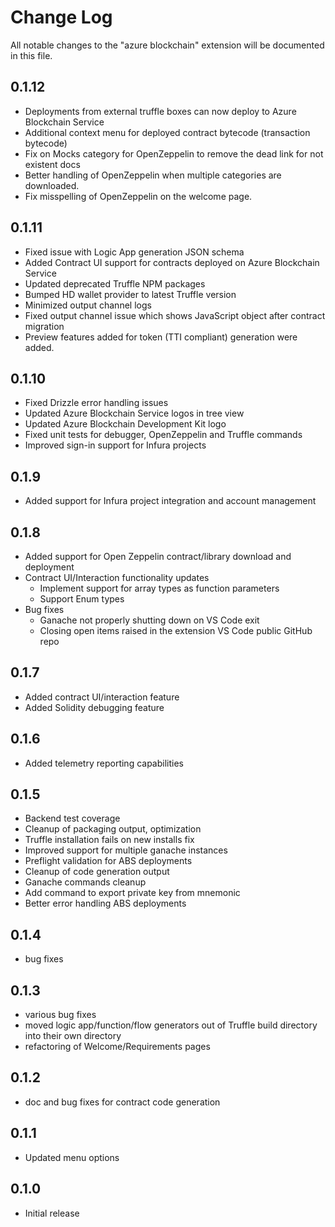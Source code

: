 # Change Log

All notable changes to the "azure blockchain" extension will be documented in this file.



## 0.1.12

- Deployments from external truffle boxes can now deploy to Azure Blockchain Service
- Additional context menu for deployed contract bytecode (transaction bytecode)
- Fix on Mocks category for OpenZeppelin to remove the dead link for not existent docs
- Better handling of OpenZeppelin when multiple categories are downloaded.
- Fix misspelling of OpenZeppelin on the welcome page.

## 0.1.11

- Fixed issue with Logic App generation JSON schema
- Added Contract UI support for contracts deployed on Azure Blockchain Service
- Updated deprecated Truffle NPM packages
- Bumped HD wallet provider to latest Truffle version
- Minimized output channel logs
- Fixed output channel issue which shows JavaScript object after contract migration
- Preview features added for token (TTI compliant) generation were added. 

## 0.1.10

- Fixed Drizzle error handling issues
- Updated Azure Blockchain Service logos in tree view
- Updated Azure Blockchain Development Kit logo
- Fixed unit tests for debugger, OpenZeppelin and Truffle commands
- Improved sign-in support for Infura projects

## 0.1.9

- Added support for Infura project integration and account management

## 0.1.8

- Added support for Open Zeppelin contract/library download and deployment
- Contract UI/Interaction functionality updates
  - Implement support for array types as function parameters
  - Support Enum types
- Bug fixes
  - Ganache not properly shutting down on VS Code exit
  - Closing open items raised in the extension VS Code public GitHub repo

## 0.1.7

- Added contract UI/interaction feature
- Added Solidity debugging feature

## 0.1.6

- Added telemetry reporting capabilities

## 0.1.5

- Backend test coverage 	
- Cleanup of packaging output, optimization 	
- Truffle installation fails on new installs fix 	
- Improved support for multiple ganache instances 	
- Preflight validation for ABS deployments 	
- Cleanup of code generation output 	
- Ganache commands cleanup 	
- Add command to export private key from mnemonic 	
- Better error handling ABS deployments

## 0.1.4

- bug fixes

## 0.1.3

- various bug fixes
- moved logic app/function/flow generators out of Truffle build directory into their own directory
- refactoring of Welcome/Requirements pages

## 0.1.2

- doc and bug fixes for contract code generation

## 0.1.1

- Updated menu options

## 0.1.0 

- Initial release

